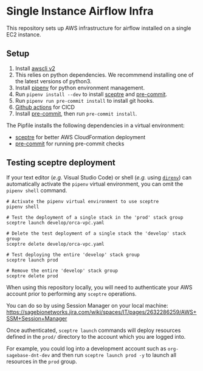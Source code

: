 # Single Instance Airflow Infra

This repository sets up AWS infrastructure for airflow installed on a single EC2 instance.

## Setup

1. Install [awscli v2](https://docs.aws.amazon.com/cli/latest/userguide/install-cliv2.html)
1. This relies on python dependencies. We recommmend installing one of the latest versions of python3.
1. Install [pipenv](git@github.com:tthyer/infra-template.git) for python environment management.
1. Run `pipenv install --dev` to install [sceptre](https://sceptre.cloudreach.com/2.6.3/) and [pre-commit](https://pre-commit.com/).
1. Run `pipenv run pre-commit install` to install git hooks.
1. [Github actions](https://docs.github.com/en/actions) for CICD
1. Install [pre-commit](https://pre-commit.com/), then run `pre-commit install`.

The Pipfile installs the following dependencies in a virtual environment:
* [sceptre](https://sceptre.cloudreach.com/2.6.3/) for better AWS CloudFormation deployment
* [pre-commit](https://pre-commit.com/) for running pre-commit checks

## Testing sceptre deployment

If your text editor (_e.g._ Visual Studio Code) or shell (_e.g._ using [`direnv`](https://direnv.net/)) can automatically activate the `pipenv` virtual environment, you can omit the `pipenv shell` command.

```
# Activate the pipenv virtual environment to use sceptre
pipenv shell

# Test the deployment of a single stack in the 'prod' stack group
sceptre launch develop/orca-vpc.yaml

# Delete the test deployment of a single stack the 'develop' stack group
sceptre delete develop/orca-vpc.yaml

# Test deploying the entire 'develop' stack group
sceptre launch prod

# Remove the entire 'develop' stack group
sceptre delete prod
```

When using this repository locally, you will need to authenticate your AWS account prior to performing any `sceptre` operations.

You can do so by using Session Manager on your local machine: https://sagebionetworks.jira.com/wiki/spaces/IT/pages/2632286259/AWS+SSM+Session+Manager

Once authenticated, `sceptre launch` commands will deploy resources defined in the `prod/` directory to the account which you are logged into.

For example, you could log into a development account such as `org-sagebase-dnt-dev` and then run `sceptre launch prod -y` to launch all resources in the `prod` group.
